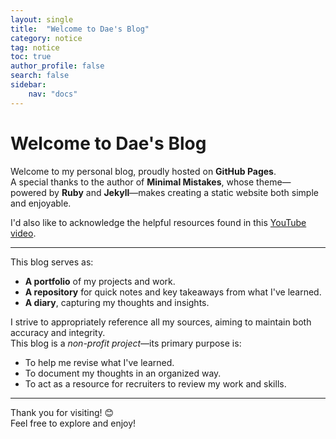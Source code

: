 ```yaml
---
layout: single
title:  "Welcome to Dae's Blog"
category: notice
tag: notice
toc: true
author_profile: false
search: false
sidebar:
    nav: "docs"
---
```


# Welcome to Dae's Blog

Welcome to my personal blog, proudly hosted on **GitHub Pages**.  
A special thanks to the author of **Minimal Mistakes**, whose theme—powered by **Ruby** and **Jekyll**—makes creating a static website both simple and enjoyable.  

I'd also like to acknowledge the helpful resources found in this [YouTube video](https://www.youtube.com/watch?v=ACzFIAOsfpM).  

---

This blog serves as:  
- **A portfolio** of my projects and work.  
- **A repository** for quick notes and key takeaways from what I've learned.  
- **A diary**, capturing my thoughts and insights.  

I strive to appropriately reference all my sources, aiming to maintain both accuracy and integrity.  
This blog is a *non-profit project*—its primary purpose is:  
- To help me revise what I've learned.  
- To document my thoughts in an organized way.  
- To act as a resource for recruiters to review my work and skills.  

---

Thank you for visiting! 😊  
Feel free to explore and enjoy!
